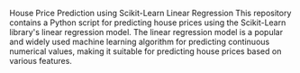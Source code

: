 House Price Prediction using Scikit-Learn Linear Regression
This repository contains a Python script for predicting house prices using the Scikit-Learn library's linear regression model. The linear regression model is a popular and widely used machine learning algorithm for predicting continuous numerical values, making it suitable for predicting house prices based on various features.


